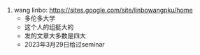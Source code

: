 1. wang linbo: https://sites.google.com/site/linbowangpku/home
    - 多伦多大学
    - 这个人的组挺大的
    - 发的文章大多数是四大
    - 2023年3月29日给过seminar
   
